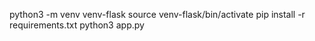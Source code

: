 python3 -m venv venv-flask
source venv-flask/bin/activate
pip install -r requirements.txt
python3 app.py 